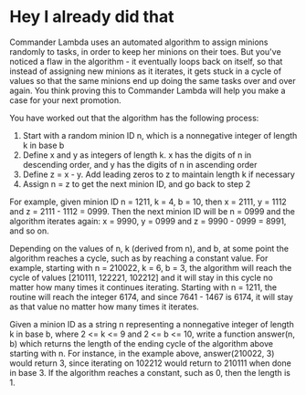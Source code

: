 Hey I already did that
===============

Commander Lambda uses an automated algorithm to assign minions randomly to tasks, in order to keep her minions on their toes. But 
you've noticed a flaw in the algorithm - it eventually loops back on itself, so that instead of assigning new minions as it iterates, 
it gets stuck in a cycle of values so that the same minions end up doing the same tasks over and over again. You think proving this to 
Commander Lambda will help you make a case for your next promotion. 

You have worked out that the algorithm has the following process: 

1) Start with a random minion ID n, which is a nonnegative integer of length k in base b
2) Define x and y as integers of length k.  x has the digits of n in descending order, and y has the digits of n in ascending order
3) Define z = x - y.  Add leading zeros to z to maintain length k if necessary
4) Assign n = z to get the next minion ID, and go back to step 2

For example, given minion ID n = 1211, k = 4, b = 10, then x = 2111, y = 1112 and z = 2111 - 1112 = 0999. Then the next minion ID will be 
n = 0999 and the algorithm iterates again: x = 9990, y = 0999 and z = 9990 - 0999 = 8991, and so on.

Depending on the values of n, k (derived from n), and b, at some point the algorithm reaches a cycle, such as by reaching a constant 
value. For example, starting with n = 210022, k = 6, b = 3, the algorithm will reach the cycle of values [210111, 122221, 102212] and it 
will stay in this cycle no matter how many times it continues iterating. Starting with n = 1211, the routine will reach the integer 6174, 
and since 7641 - 1467 is 6174, it will stay as that value no matter how many times it iterates.

Given a minion ID as a string n representing a nonnegative integer of length k in base b, where 2 <= k <= 9 and 2 <= b <= 10, 
write a function answer(n, b) which returns the length of the ending cycle of the algorithm above starting with n. For instance, in the 
example above, answer(210022, 3) would return 3, since iterating on 102212 would return to 210111 when done in base 3. If the algorithm 
reaches a constant, such as 0, then the length is 1.
